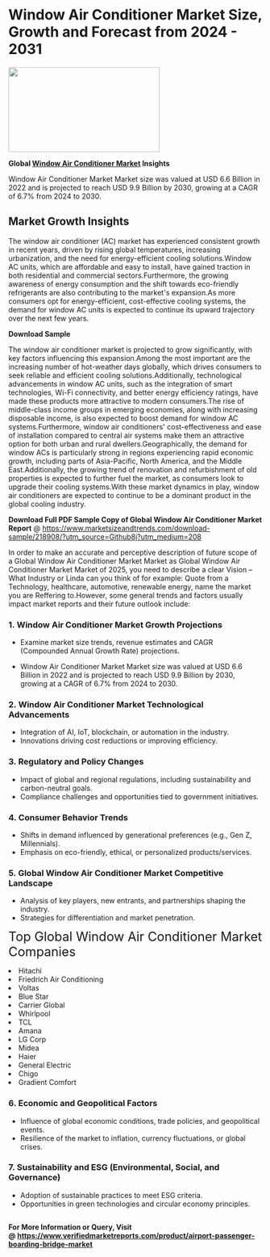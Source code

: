<H1>Window Air Conditioner Market Size, Growth and Forecast from 2024 - 2031</H1><img class="aligncenter size-medium wp-image-584254" src="https://thirdeyenews.in/wp-content/uploads/2024/09/Global-Market-Research-300x168.jpeg" alt="" width="300" height="168" /><p><strong>Global&nbsp;<a href="https://www.marketsizeandtrends.com/download-sample/218908/?utm_source=Github8j?utm_medium=208">Window Air Conditioner Market</a> Insights</strong></p><p>Window Air Conditioner Market Market size was valued at USD 6.6 Billion in 2022 and is projected to reach USD 9.9 Billion by 2030, growing at a CAGR of 6.7% from 2024 to 2030.</p><p><h2>Market Growth Insights</h2> <p>The window air conditioner (AC) market has experienced consistent growth in recent years, driven by rising global temperatures, increasing urbanization, and the need for energy-efficient cooling solutions.Window AC units, which are affordable and easy to install, have gained traction in both residential and commercial sectors.Furthermore, the growing awareness of energy consumption and the shift towards eco-friendly refrigerants are also contributing to the market's expansion.As more consumers opt for energy-efficient, cost-effective cooling systems, the demand for window AC units is expected to continue its upward trajectory over the next few years.</p> <p><strong>Download Sample</strong></p> <p>The window air conditioner market is projected to grow significantly, with key factors influencing this expansion.Among the most important are the increasing number of hot-weather days globally, which drives consumers to seek reliable and efficient cooling solutions.Additionally, technological advancements in window AC units, such as the integration of smart technologies, Wi-Fi connectivity, and better energy efficiency ratings, have made these products more attractive to modern consumers.The rise of middle-class income groups in emerging economies, along with increasing disposable income, is also expected to boost demand for window AC systems.Furthermore, window air conditioners' cost-effectiveness and ease of installation compared to central air systems make them an attractive option for both urban and rural dwellers.Geographically, the demand for window ACs is particularly strong in regions experiencing rapid economic growth, including parts of Asia-Pacific, North America, and the Middle East.Additionally, the growing trend of renovation and refurbishment of old properties is expected to further fuel the market, as consumers look to upgrade their cooling systems.With these market dynamics in play, window air conditioners are expected to continue to be a dominant product in the global cooling industry.<p><span class=""><strong>Download Full PDF Sample Copy of Global Window Air Conditioner Market Report</strong> @ <a href="https://www.marketsizeandtrends.com/download-sample/218908/?utm_source=Github8j?utm_medium=208" target="_blank">https://www.marketsizeandtrends.com/download-sample/218908/?utm_source=Github8j?utm_medium=208</a></span></p><p>In order to make an accurate and perceptive description of future scope of a Global&nbsp;Window Air Conditioner Market Market as Global&nbsp;Window Air Conditioner Market Market of 2025, you need to describe a clear Vision &ndash; What Industry or Linda can you think of for example: Quote from a Technology, healthcare, automotive, renewable energy, name the market you are Reffering to.However, some general trends and factors usually impact market reports and their future outlook include:</p><h3>1.&nbsp;<strong>Window Air Conditioner Market Growth Projections</strong></h3><ul><li>Examine market size trends, revenue estimates and CAGR (Compounded Annual Growth Rate) projections.</li><li><p>Window Air Conditioner Market Market size was valued at USD 6.6 Billion in 2022 and is projected to reach USD 9.9 Billion by 2030, growing at a CAGR of 6.7% from 2024 to 2030.</p></li></ul><h3>2.&nbsp;<strong>Window Air Conditioner Market Technological Advancements</strong></h3><ul><li>Integration of AI, IoT, blockchain, or automation in the industry.</li><li>Innovations driving cost reductions or improving efficiency.</li></ul><h3>3.&nbsp;<strong>Regulatory and Policy Changes</strong></h3><ul><li>Impact of global and regional regulations, including sustainability and carbon-neutral goals.</li><li>Compliance challenges and opportunities tied to government initiatives.</li></ul><h3>4.&nbsp;<strong>Consumer Behavior Trends</strong></h3><ul><li>Shifts in demand influenced by generational preferences (e.g., Gen Z, Millennials).</li><li>Emphasis on eco-friendly, ethical, or personalized products/services.</li></ul><h3>5.&nbsp;<strong>Global Window Air Conditioner Market Competitive Landscape</strong></h3><ul><li>Analysis of key players, new entrants, and partnerships shaping the industry.</li><li>Strategies for differentiation and market penetration.</li></ul><p data-pm-slice="1 1 []"><span style="color: inherit; font-family: inherit; font-size: 25px;">Top Global Window Air Conditioner Market Companies</span></p><div class="" data-test-id=""><p><li>Hitachi</li><li> Friedrich Air Conditioning</li><li> Voltas</li><li> Blue Star</li><li> Carrier Global</li><li> Whirlpool</li><li> TCL</li><li> Amana</li><li> LG Corp</li><li> Midea</li><li> Haier</li><li> General Electric</li><li> Chigo</li><li> Gradient Comfort</li></p></div><h3>6.&nbsp;<strong>Economic and Geopolitical Factors</strong></h3><ul><li>Influence of global economic conditions, trade policies, and geopolitical events.</li><li>Resilience of the market to inflation, currency fluctuations, or global crises.</li></ul><h3>7.&nbsp;<strong>Sustainability and ESG (Environmental, Social, and Governance)</strong></h3><ul><li>Adoption of sustainable practices to meet ESG criteria.</li><li>Opportunities in green technologies and circular economy principles.</li></ul><h2><strong style="font-size: 14px;">For More Information or Query, Visit @&nbsp;</strong><a style="background-color: #ffffff; font-size: 14px;" href="https://www.marketsizeandtrends.com/report/window-air-conditioner-market/" target="_blank">https://www.verifiedmarketreports.com/product/airport-passenger-boarding-bridge-market</a></h2>